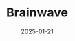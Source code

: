 ---
layout: Post
title: Brainwave
description: A modern AI chatbot application designed to transform the conversation experience built using React, Tailwind, and Vite.
link: https://brainwave-vert-tau.vercel.app/
date: '2025-01-21'
tags:
  - react
  - tailwind
  - vite
logo:
  src: /projects/brainwave/logo.svg
  width: 500          
  height: 250         
images:
  - src: /projects/brainwave/1.png
  - src: /projects/brainwave/2.png
  - src: /projects/brainwave/3.png
  - src: /projects/brainwave/4.png
  - src: /projects/brainwave/5.png
  - src: /projects/brainwave/6.png
---